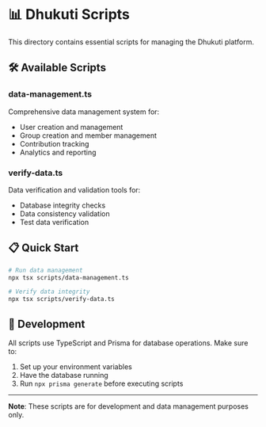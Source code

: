 # 📊 Dhukuti Scripts

This directory contains essential scripts for managing the Dhukuti platform.

## 🛠️ Available Scripts

### **data-management.ts**
Comprehensive data management system for:
- User creation and management
- Group creation and member management
- Contribution tracking
- Analytics and reporting

### **verify-data.ts**
Data verification and validation tools for:
- Database integrity checks
- Data consistency validation
- Test data verification

## 📋 Quick Start

```bash
# Run data management
npx tsx scripts/data-management.ts

# Verify data integrity
npx tsx scripts/verify-data.ts
```

## 🔧 Development

All scripts use TypeScript and Prisma for database operations. Make sure to:
1. Set up your environment variables
2. Have the database running
3. Run `npx prisma generate` before executing scripts

---

**Note**: These scripts are for development and data management purposes only. 